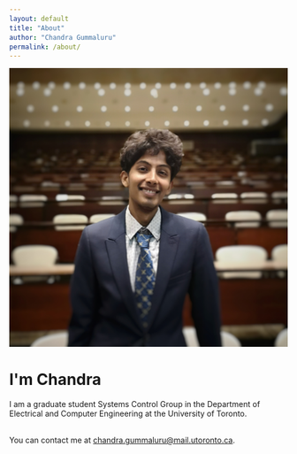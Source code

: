 ```yaml
---
layout: default
title: "About"
author: "Chandra Gummaluru"
permalink: /about/
---
```


![cover](https://github.com/chandra-gummaluru/chandra-gummaluru.github.io/raw/master/media/cover2.jpeg)
<h1>I'm Chandra</h1>
I am a graduate student Systems Control Group in the Department of Electrical and Computer Engineering at the University of Toronto. <br><br>

You can contact me at [chandra.gummaluru@mail.utoronto.ca](chandra.gummaluru@mail.utoronto.ca).
